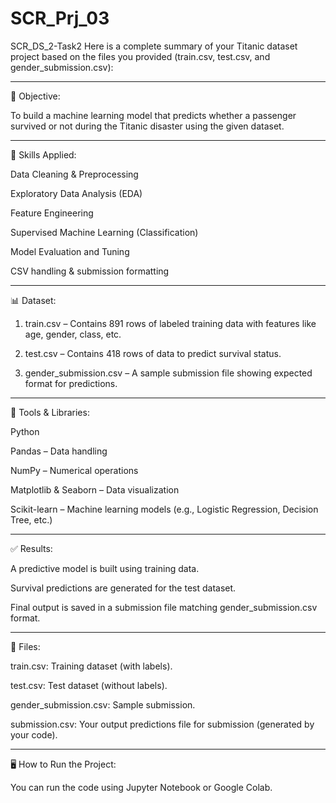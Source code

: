 # SCR_Prj_03
SCR_DS_2-Task2
Here is a complete summary of your Titanic dataset project based on the files you provided (train.csv, test.csv, and gender_submission.csv):


---

📝 Objective:

To build a machine learning model that predicts whether a passenger survived or not during the Titanic disaster using the given dataset.


---

🧠 Skills Applied:

Data Cleaning & Preprocessing

Exploratory Data Analysis (EDA)

Feature Engineering

Supervised Machine Learning (Classification)

Model Evaluation and Tuning

CSV handling & submission formatting



---

📊 Dataset:

1. train.csv – Contains 891 rows of labeled training data with features like age, gender, class, etc.


2. test.csv – Contains 418 rows of data to predict survival status.


3. gender_submission.csv – A sample submission file showing expected format for predictions.




---

🧰 Tools & Libraries:

Python

Pandas – Data handling

NumPy – Numerical operations

Matplotlib & Seaborn – Data visualization

Scikit-learn – Machine learning models (e.g., Logistic Regression, Decision Tree, etc.)



---

✅ Results:

A predictive model is built using training data.

Survival predictions are generated for the test dataset.

Final output is saved in a submission file matching gender_submission.csv format.



---

📁 Files:

train.csv: Training dataset (with labels).

test.csv: Test dataset (without labels).

gender_submission.csv: Sample submission.

submission.csv: Your output predictions file for submission (generated by your code).



---

🖥️ How to Run the Project:

You can run the code using Jupyter Notebook or Google Colab.
